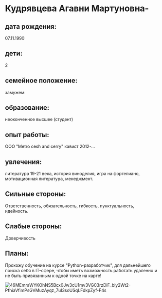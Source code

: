 # Кудрявцева Агавни Мартуновна-
## дата рождения: 
07.11.1990
## дети: 
2
## семейное положение: 
замужем
## образование: 
неоконченное высшее (студент)
## опыт работы:
ООО "Metro cesh and cerry" кавист 2012-... 
## увлечения: 
литература 19-21 века, история виноделия, игра на фортепиано, мотивационная литература, менеджмент.
## Сильные стороны:
Ответственность, обязательность, гибкость, пунктуальность, идейность.
## Слабые стороны:
Доверчивость
## Планы: 
Прохожу обучение на курсе "Python-разработчик", для дальнейшего поиска себя в IT-сфере, чтобы иметь возможность работать удаленно и не быть привязанным к одной точке на карте!

![49MEmraWYKOhNS5Bcx0Jw3cU1mv3VG03rzDiF_biy2Wt2-PfhiaVfimPsGVMuzAyqz_7uI3soUSqLFdkpZyf-F4s](https://user-images.githubusercontent.com/110047126/183262137-46063a25-34d6-48d3-b150-54b412b4994d.jpg)
 


